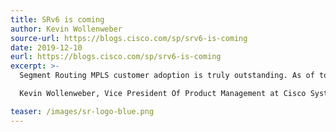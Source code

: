 ```yaml
---
title: SRv6 is coming
author: Kevin Wollenweber
source-url: https://blogs.cisco.com/sp/srv6-is-coming
date: 2019-12-10
eurl: https://blogs.cisco.com/sp/srv6-is-coming
excerpt: >-
  Segment Routing MPLS customer adoption is truly outstanding. As of today, we count more than 30 live deployments and about 80 deployments are planned.

  Kevin Wollenweber, Vice President Of Product Management at Cisco Systems, explains why the pace of adoption for SRv6 will be even faster.

teaser: /images/sr-logo-blue.png
---
```


